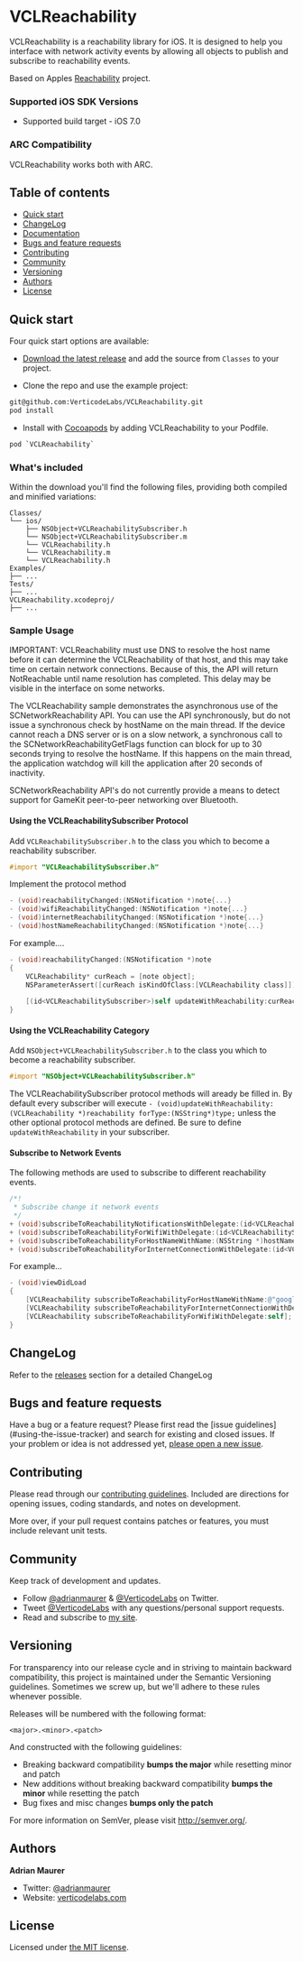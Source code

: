 # VCLReachability

VCLReachability is a reachability library for iOS. It is designed to help you interface with network activity events by allowing all objects to publish and subscribe to reachability events. 

Based on Apples [Reachability](https://developer.apple.com/Library/ios/samplecode/Reachability/Introduction/Intro.html) project.

### Supported iOS SDK Versions

* Supported build target - iOS 7.0

### ARC Compatibility

VCLReachability works both with ARC.

## Table of contents

- [Quick start](#quick-start)
- [ChangeLog](#changelog)
- [Documentation](#documentation)
- [Bugs and feature requests](#bugs-and-feature-requests)
- [Contributing](#contributing)
- [Community](#community)
- [Versioning](#versioning)
- [Authors](#authors)
- [License](#license)

## Quick start

Four quick start options are available:

- [Download the latest release](https://github.com/VerticodeLabs/VCLReachability/releases) and add the source from `Classes` to your project.

- Clone the repo and use the example project: 
```bash
git@github.com:VerticodeLabs/VCLReachability.git
pod install
```

- Install with [Cocoapods](http://cocoapods.org/) by adding VCLReachability to your Podfile.
```bash
pod `VCLReachability`
```

### What's included

Within the download you'll find the following files, providing both compiled and minified variations:

```
Classes/
└── ios/
    ├── NSObject+VCLReachabilitySubscriber.h
    └── NSObject+VCLReachabilitySubscriber.m
    └── VCLReachability.h
    └── VCLReachability.m
    └── VCLReachability.h
Examples/
├── ...
Tests/
├── ...
VCLReachability.xcodeproj/
├── ...

```

### Sample Usage

IMPORTANT: VCLReachability must use DNS to resolve the host name before it can determine the VCLReachability of that host, and this may take time on certain network connections.  Because of this, the API will return NotReachable until name resolution has completed.  This delay may be visible in the interface on some networks.

The VCLReachability sample demonstrates the asynchronous use of the SCNetworkReachability API. You can use the API synchronously, but do not issue a synchronous check by hostName on the main thread. If the device cannot reach a DNS server or is on a slow network, a synchronous call to the SCNetworkReachabilityGetFlags function can block for up to 30 seconds trying to resolve the hostName. If this happens on the main thread, the application watchdog will kill the application after 20 seconds of inactivity.

SCNetworkReachability API's do not currently provide a means to detect support for GameKit peer-to-peer networking over Bluetooth.

#### Using the VCLReachabilitySubscriber Protocol

Add `VCLReachabilitySubscriber.h` to the class you which to become a reachability subscriber.

```objective-c
#import "VCLReachabilitySubscriber.h"
```
Implement the protocol method

```objective-c
- (void)reachabilityChanged:(NSNotification *)note{...}
- (void)wifiReachabilityChanged:(NSNotification *)note{...}
- (void)internetReachabilityChanged:(NSNotification *)note{...}
- (void)hostNameReachabilityChanged:(NSNotification *)note{...}
```

For example....

```objective-c
- (void)reachabilityChanged:(NSNotification *)note
{
    VCLReachability* curReach = [note object];
    NSParameterAssert([curReach isKindOfClass:[VCLReachability class]]);
    
    [(id<VCLReachabilitySubscriber>)self updateWithReachability:curReach forType:nil];
}
```

#### Using the VCLReachability Category

Add `NSObject+VCLReachabilitySubscriber.h` to the class you which to become a reachability subscriber.

```objective-c
#import "NSObject+VCLReachabilitySubscriber.h"
```

The VCLReachabilitySubscriber protocol methods will aready be filled in. By default every subscriber will execute `- (void)updateWithReachability:(VCLReachability *)reachability forType:(NSString*)type;` unless the other optional protocol methods are defined. Be sure to define `updateWithReachability` in your subscriber.

#### Subscribe to Network Events

The following methods are used to subscribe to different reachability events.

```objective-c
/*!
 * Subscribe change it network events
 */
+ (void)subscribeToReachabilityNotificationsWithDelegate:(id<VCLReachabilitySubscriber>) delegate;
+ (void)subscribeToReachabilityForWifiWithDelegate:(id<VCLReachabilitySubscriber>) delegate;
+ (void)subscribeToReachabilityForHostNameWithName:(NSString *)hostName delegate:(id<VCLReachabilitySubscriber>) delegate;
+ (void)subscribeToReachabilityForInternetConnectionWithDelegate:(id<VCLReachabilitySubscriber>) delegate;
```

For example...

```objective-c
- (void)viewDidLoad
{  
    [VCLReachability subscribeToReachabilityForHostNameWithName:@"google.com" delegate:self];
    [VCLReachability subscribeToReachabilityForInternetConnectionWithDelegate:self];
    [VCLReachability subscribeToReachabilityForWifiWithDelegate:self];
}
```

## ChangeLog
Refer to the [releases](https://github.com/VerticodeLabs/VCLReachability/releases) section for a detailed ChangeLog

<!-- ## Documentation

Refer to [vclreachability.readthedocs.org](http://vclreachability.readthedocs.org/en/latest/) for detailed API documentation. -->

## Bugs and feature requests

Have a bug or a feature request? Please first read the [issue guidelines](<CONTRIBUTING class="md"></CONTRIBUTING>#using-the-issue-tracker) and search for existing and closed issues. If your problem or idea is not addressed yet, [please open a new issue](https://github.com/VerticodeLabs/VCLReachability/issues/new).

## Contributing

Please read through our [contributing guidelines](CONTRIBUTING.md). Included are directions for opening issues, coding standards, and notes on development.

More over, if your pull request contains patches or features, you must include relevant unit tests.

## Community

Keep track of development and updates.

- Follow [@adrianmaurer](http://twitter.com/adrianmaurer) & [@VerticodeLabs](http://twitter.com/verticodelabs) on Twitter.
- Tweet [@VerticodeLabs](http://twitter.com/verticodelabs) with any questions/personal support requests.
- Read and subscribe to [my site](http://verticodelabs.com).

## Versioning

For transparency into our release cycle and in striving to maintain backward compatibility, this project is maintained under the Semantic Versioning guidelines. Sometimes we screw up, but we'll adhere to these rules whenever possible.

Releases will be numbered with the following format:

`<major>.<minor>.<patch>`

And constructed with the following guidelines:

- Breaking backward compatibility **bumps the major** while resetting minor and patch
- New additions without breaking backward compatibility **bumps the minor** while resetting the patch
- Bug fixes and misc changes **bumps only the patch**

For more information on SemVer, please visit <http://semver.org/>.

## Authors

**Adrian Maurer**

- Twitter: [@adrianmaurer](http://twitter.com/adrianmaurer)
- Website: [verticodelabs.com](http://verticodelabs.com)

## License

Licensed under [the MIT license](LICENSE).
